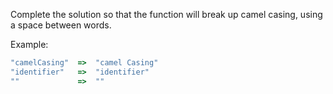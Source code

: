 Complete the solution so that the function will break up camel casing, using a space between words.

Example:

```javascript
"camelCasing"  =>  "camel Casing"
"identifier"   =>  "identifier"
""             =>  ""
```